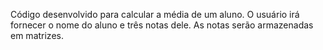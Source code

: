 Código desenvolvido para calcular a média de um aluno.
O usuário irá fornecer o nome do aluno e três notas dele.
As notas serão armazenadas em matrizes.
